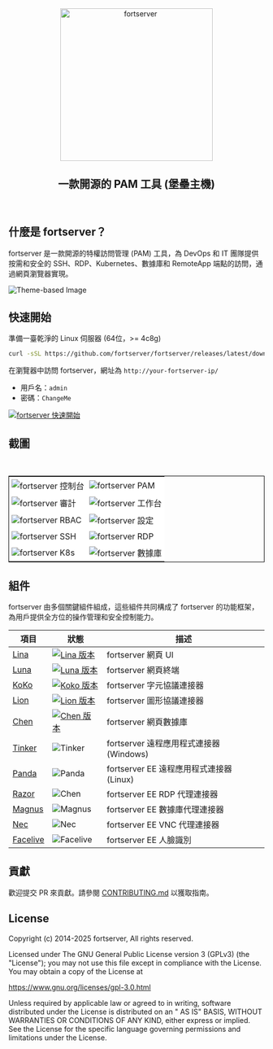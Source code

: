 <div align="center">
  <a name="readme-top"></a>
  <a href="https://fortserver.com" target="_blank"><img src="https://download.fortserver.org/images/fortserver-logo.svg" alt="fortserver" width="300" /></a>
  
## 一款開源的 PAM 工具 (堡壘主機)

</div>
<br/>

## 什麼是 fortserver？

fortserver 是一款開源的特權訪問管理 (PAM) 工具，為 DevOps 和 IT 團隊提供按需和安全的 SSH、RDP、Kubernetes、數據庫和 RemoteApp 端點的訪問，通過網頁瀏覽器實現。

<picture>
  <source media="(prefers-color-scheme: light)" srcset="https://github.com/user-attachments/assets/dd612f3d-c958-4f84-b164-f31b75454d7f">
  <source media="(prefers-color-scheme: dark)" srcset="https://github.com/user-attachments/assets/28676212-2bc4-4a9f-ae10-3be9320647e3">
  <img src="https://github.com/user-attachments/assets/dd612f3d-c958-4f84-b164-f31b75454d7f" alt="Theme-based Image">
</picture>


## 快速開始

準備一臺乾淨的 Linux 伺服器 (64位，>= 4c8g)

```sh
curl -sSL https://github.com/fortserver/fortserver/releases/latest/download/quick_start.sh | bash
```

在瀏覽器中訪問 fortserver，網址為 `http://your-fortserver-ip/`
- 用戶名：`admin`
- 密碼：`ChangeMe`

[![fortserver 快速開始](https://github.com/user-attachments/assets/0f32f52b-9935-485e-8534-336c63389612)](https://www.youtube.com/watch?v=UlGYRbKrpgY "fortserver 快速開始")

## 截圖
<table style="border-collapse: collapse; border: 1px solid black;">
  <tr>
    <td style="padding: 5px;background-color:#fff;"><img src= "https://github.com/fortserver/fortserver/assets/32935519/99fabe5b-0475-4a53-9116-4c370a1426c4" alt="fortserver 控制台"   /></td>
    <td style="padding: 5px;background-color:#fff;"><img src= "https://github.com/user-attachments/assets/7c1f81af-37e8-4f07-8ac9-182895e1062e" alt="fortserver PAM"   /></td>    
  </tr>
  <tr>
    <td style="padding: 5px;background-color:#fff;"><img src= "https://github.com/fortserver/fortserver/assets/32935519/a424d731-1c70-4108-a7d8-5bbf387dda9a" alt="fortserver 審計"   /></td>
    <td style="padding: 5px;background-color:#fff;"><img src= "https://github.com/fortserver/fortserver/assets/32935519/393d2c27-a2d0-4dea-882d-00ed509e00c9" alt="fortserver 工作台"   /></td>
  </tr>
  <tr>
    <td style="padding: 5px;background-color:#fff;"><img src= "https://github.com/user-attachments/assets/eaa41f66-8cc8-4f01-a001-0d258501f1c9" alt="fortserver RBAC"   /></td>     
    <td style="padding: 5px;background-color:#fff;"><img src= "https://github.com/fortserver/fortserver/assets/32935519/3a2611cd-8902-49b8-b82b-2a6dac851f3e" alt="fortserver 設定"   /></td>
  </tr>
  <tr>
    <td style="padding: 5px;background-color:#fff;"><img src= "https://github.com/fortserver/fortserver/assets/32935519/1e236093-31f7-4563-8eb1-e36d865f1568" alt="fortserver SSH"   /></td>
    <td style="padding: 5px;background-color:#fff;"><img src= "https://github.com/fortserver/fortserver/assets/32935519/69373a82-f7ab-41e8-b763-bbad2ba52167" alt="fortserver RDP"   /></td>
  </tr>
  <tr>
    <td style="padding: 5px;background-color:#fff;"><img src= "https://github.com/fortserver/fortserver/assets/32935519/5bed98c6-cbe8-4073-9597-d53c69dc3957" alt="fortserver K8s"   /></td>
    <td style="padding: 5px;background-color:#fff;"><img src= "https://github.com/fortserver/fortserver/assets/32935519/b80ad654-548f-42bc-ba3d-c1cfdf1b46d6" alt="fortserver 數據庫"   /></td>
  </tr>
</table>

## 組件

fortserver 由多個關鍵組件組成，這些組件共同構成了 fortserver 的功能框架，為用戶提供全方位的操作管理和安全控制能力。

| 項目                                                    | 狀態                                                                                                                                                                 | 描述                                                                                                   |
|--------------------------------------------------------|------------------------------------------------------------------------------------------------------------------------------------------------------------------------|--------------------------------------------------------------------------------------------------------|
| [Lina](https://github.com/fortserver/lina)             | <a href="https://github.com/fortserver/lina/releases"><img alt="Lina 版本" src="https://img.shields.io/github/release/fortserver/lina.svg" /></a>                   | fortserver 網頁 UI                                                                                   |
| [Luna](https://github.com/fortserver/luna)             | <a href="https://github.com/fortserver/luna/releases"><img alt="Luna 版本" src="https://img.shields.io/github/release/fortserver/luna.svg" /></a>                   | fortserver 網頁終端                                                                                   |
| [KoKo](https://github.com/fortserver/koko)             | <a href="https://github.com/fortserver/koko/releases"><img alt="Koko 版本" src="https://img.shields.io/github/release/fortserver/koko.svg" /></a>                   | fortserver 字元協議連接器                                                                             |
| [Lion](https://github.com/fortserver/lion)             | <a href="https://github.com/fortserver/lion/releases"><img alt="Lion 版本" src="https://img.shields.io/github/release/fortserver/lion.svg" /></a>                   | fortserver 圖形協議連接器                                                                             |
| [Chen](https://github.com/fortserver/chen)             | <a href="https://github.com/fortserver/chen/releases"><img alt="Chen 版本" src="https://img.shields.io/github/release/fortserver/chen.svg" />                       | fortserver 網頁數據庫                                                                                 |  
| [Tinker](https://github.com/fortserver/tinker)         | <img alt="Tinker" src="https://img.shields.io/badge/release-private-red" />                                                                                            | fortserver 遠程應用程式連接器 (Windows)                                                              |
| [Panda](https://github.com/fortserver/Panda)           | <img alt="Panda" src="https://img.shields.io/badge/release-private-red" />                                                                                             | fortserver EE 遠程應用程式連接器 (Linux)                                                              |
| [Razor](https://github.com/fortserver/razor)           | <img alt="Chen" src="https://img.shields.io/badge/release-private-red" />                                                                                              | fortserver EE RDP 代理連接器                                                                          |
| [Magnus](https://github.com/fortserver/magnus)         | <img alt="Magnus" src="https://img.shields.io/badge/release-private-red" />                                                                                            | fortserver EE 數據庫代理連接器                                                                        |
| [Nec](https://github.com/fortserver/nec)               | <img alt="Nec" src="https://img.shields.io/badge/release-private-red" />                                                                                               | fortserver EE VNC 代理連接器                                                                          |
| [Facelive](https://github.com/fortserver/facelive)     | <img alt="Facelive" src="https://img.shields.io/badge/release-private-red" />                                                                                          | fortserver EE 人臉識別                                                                                |


## 貢獻

歡迎提交 PR 來貢獻。請參閱 [CONTRIBUTING.md][contributing-link] 以獲取指南。

## License

Copyright (c) 2014-2025 fortserver, All rights reserved.

Licensed under The GNU General Public License version 3 (GPLv3) (the "License"); you may not use this file except in compliance with the License. You may obtain a copy of the License at

https://www.gnu.org/licenses/gpl-3.0.html

Unless required by applicable law or agreed to in writing, software distributed under the License is distributed on an " AS IS" BASIS, WITHOUT WARRANTIES OR CONDITIONS OF ANY KIND, either express or implied. See the License for the specific language governing permissions and limitations under the License.

<!-- fortserver official link -->
[docs-link]: https://fortserver.com/docs
[discord-link]: https://discord.com/invite/W6vYXmAQG2
[contributing-link]: https://github.com/fortserver/fortserver/blob/dev/CONTRIBUTING.md

<!-- fortserver Other link-->
[license-link]: https://www.gnu.org/licenses/gpl-3.0.html
[docker-link]: https://hub.docker.com/u/fortserver
[github-release-link]: https://github.com/fortserver/fortserver/releases/latest
[github-stars-link]: https://github.com/fortserver/fortserver
[github-issues-link]: https://github.com/fortserver/fortserver/issues

<!-- Shield link-->
[github-release-shield]: https://img.shields.io/github/v/release/fortserver/fortserver
[github-stars-shield]: https://img.shields.io/github/stars/fortserver/fortserver?color=%231890FF&style=flat-square
[docker-shield]: https://img.shields.io/docker/pulls/fortserver/jms_all.svg
[license-shield]: https://img.shields.io/github/license/fortserver/fortserver
[discord-shield]: https://img.shields.io/discord/1194233267294052363?style=flat&logo=discord&logoColor=%23f5f5f5&labelColor=%235462eb&color=%235462eb